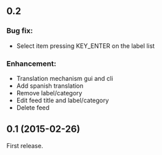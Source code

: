 ## 0.2

### Bug fix:

- Select item pressing KEY_ENTER on the label list

### Enhancement:

- Translation mechanism gui and cli
- Add spanish translation
- Remove label/category
- Edit feed title and label/category
- Delete feed

## 0.1 (2015-02-26)

First release. 

